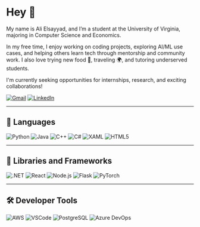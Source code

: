 # Hey 👋

My name is Ali Elsayyad, and I’m a student at the University of Virginia, majoring in Computer Science and Economics.

In my free time, I enjoy working on coding projects, exploring AI/ML use cases, and helping others learn tech through mentorship and community work. I also love trying new food 🍜, traveling 🌍, and tutoring underserved students.

I'm currently seeking opportunities for internships, research, and exciting collaborations!

[![Gmail](https://img.shields.io/badge/-Gmail-D14836?style=flat&logo=gmail&logoColor=white)](mailto:alielsayyad325@gmail.com)
[![LinkedIn](https://img.shields.io/badge/LinkedIn-blue?style=flat&logo=linkedin&logoColor=white)](https://www.linkedin.com/in/ali-elsayyad-423bba276/)

---

## 🔧 Languages

![Python](https://img.shields.io/badge/Python-3670A0?style=flat&logo=python&logoColor=white)
![Java](https://img.shields.io/badge/Java-ED8B00?style=flat&logo=java&logoColor=white)
![C++](https://img.shields.io/badge/C++-00599C?style=flat&logo=c%2B%2B&logoColor=white)
![C#](https://img.shields.io/badge/C%23-239120?style=flat&logo=c-sharp&logoColor=white)
![XAML](https://img.shields.io/badge/XAML-0C54C2?style=flat&logo=windows&logoColor=white)
![HTML5](https://img.shields.io/badge/HTML5-E34F26?style=flat&logo=html5&logoColor=white)

---

## 🧰 Libraries and Frameworks

![.NET](https://img.shields.io/badge/.NET-512BD4?style=flat&logo=dotnet&logoColor=white)
![React](https://img.shields.io/badge/React-20232A?style=flat&logo=react&logoColor=61DAFB)
![Node.js](https://img.shields.io/badge/Node.js-339933?style=flat&logo=nodedotjs&logoColor=white)
![Flask](https://img.shields.io/badge/Flask-000000?style=flat&logo=flask&logoColor=white)
![PyTorch](https://img.shields.io/badge/PyTorch-EE4C2C?style=flat&logo=PyTorch&logoColor=white)


---

## 🛠️ Developer Tools

![AWS](https://img.shields.io/badge/AWS-232F3E?style=flat&logo=amazon-aws&logoColor=white)
![VSCode](https://img.shields.io/badge/VS%20Code-007ACC?style=flat&logo=visual-studio-code&logoColor=white)
![PostgreSQL](https://img.shields.io/badge/PostgreSQL-316192?style=flat&logo=postgresql&logoColor=white)
![Azure DevOps](https://img.shields.io/badge/Azure%20DevOps-0078D4?style=flat&logo=azuredevops&logoColor=white)
